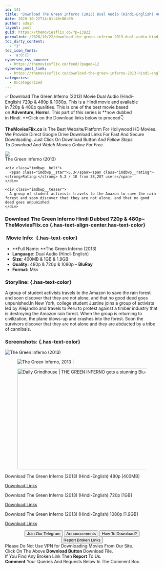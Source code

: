 ```yaml
---
id: 141
title: 'Download The Green Inferno (2013) Dual Audio (Hindi-English) 480p [400MB] || 720p [1GB] || 1080p [1.9GB]'
date: 2020-10-22T14:01:40+00:00
author: admin
layout: post
guid: https://themoviesflix.co/?p=13922
permalink: /2020/10/22/download-the-green-inferno-2013-dual-audio-hindi-english-480p-400mb-720p-1gb-1080p-1-9gb/
tdc_dirty_content:
  - "1"
tdc_icon_fonts:
  - 'a:0:{}'
cyberseo_rss_source:
  - https://themoviesflix.co/feed/?paged=12
cyberseo_post_link:
  - https://themoviesflix.co/download-the-green-inferno-2013-hindi-english-480p-720p-1080p/
categories:
  - Uncategorized
---
```

✅ Download The Green Inferno (2013)&nbsp;Movie&nbsp;Dual Audio (Hindi-English)&nbsp;720p&nbsp;&&nbsp;480p&nbsp;& 1080p. This is a Hindi movie and available in&nbsp;720p&nbsp;&&nbsp;480p&nbsp;qualities. This is one of the best movie based on&nbsp;**Adventure, Horror**. This part of this series is&nbsp;**now dubbed in&nbsp;Hindi.&nbsp;**Click on the Download links below to proceed👇

**TheMoviesFlix.co**&nbsp;is The Best Website/Platform For Hollywood HD Movies. We Provide Direct Google Drive Download Links For Fast And Secure Downloading. Just Click On Download Button&nbsp;_And Follow Steps To&nbsp;Download And Watch Movies Online For Free_.

<div class="imdbwp imdbwp--movie dark">
  <div class="imdbwp__thumb">
    <a class="imdbwp__link" target="_blank" title="The Green Inferno" href="https://www.imdb.com/title/tt2403021/" rel="nofollow noopener noreferrer"><img class="imdbwp__img" src="https://m.media-amazon.com/images/M/MV5BMTE0MjgzMjk5MzdeQTJeQWpwZ15BbWU4MDM5OTM1MTYx._V1_SX300.jpg" /></a>
  </div>
  
  <div class="imdbwp__content">
    <div class="imdbwp__header">
      <span class="imdbwp__title">The Green Inferno</span> (2013)
    </div>
    
    <div class="imdbwp__belt">
      <span class="imdbwp__star">5.3</span><span class="imdbwp__rating"><strong>Rating:</strong> 5.3 / 10 from 38,287 users</span>
    </div>
    
    <div class="imdbwp__teaser">
      A group of student activists travels to the Amazon to save the rain forest and soon discover that they are not alone, and that no good deed goes unpunished.
    </div>
  </div>
</div>

### Download The Green Inferno Hindi Dubbed 720p & 480p~ TheMoviesFlix.co {.has-text-align-center.has-text-color}

### &nbsp;Movie Info:&nbsp; {.has-text-color}

  * **Full Name:&nbsp;**The Green Inferno (2013)
  * **Language:**&nbsp;Dual Audio (Hindi-English)
  * **Size:**&nbsp;400MB & 1GB & 1.9GB
  * **Quality:**&nbsp;480p & 720p & 1080p –&nbsp;**BluRay**
  * **Format:**&nbsp;Mkv

### Storyline: {.has-text-color}

A group of student activists travels to the Amazon to save the rain forest and soon discover that they are not alone, and that no good deed goes unpunished.In New York, college student Justine joins a group of activists led by Alejandro and travels to Peru to protest against a timber industry that is destroying the Amazon rain forest. When the group is returning to civilization, the plane blows-up and crashes into the forest. Soon the survivors discover that they are not alone and they are abducted by a tribe of cannibals.

### Screenshots: {.has-text-color}<figure class="wp-block-image">

![The Green Inferno (2013)](https://m.media-amazon.com/images/M/MV5BZmNmNGQyZTctMjI2NC00NTJmLWFkMTItYjg3ZGRmYzU5OWEzXkEyXkFqcGdeQXVyNjQ4ODE4MzQ@._V1_.jpg) </figure> <figure class="wp-block-image">![The Green Inferno, 2013 |](https://www.gruemonkey.com/wp-content/uploads/2018/07/maxresdefault-1.png)</figure> <figure class="wp-block-image is-resized"><img loading="lazy" src="https://lh3.googleusercontent.com/proxy/dqmY1y_o3jGzBT0UJf3n11Ptx_T8_EtqaJ10LG-YPrTNtcNcCA5HEveDHbv6ykSJk976kzcUIwm7wgta9QjFmcl6-Wf5uEUM6DxOdwZsejgHC0FPUtxrZ4j1CXfUiD0hWj8XVE4t" alt="Daily Grindhouse | THE GREEN INFERNO gets a stunning Blu-ray for an ugly movie" width="585" height="329" /></figure> 

<p class="has-text-align-center has-text-color has-medium-font-size">
  Download The Green Inferno (2013) (Hindi-English) 480p [400MB]
</p>

<span class="mb-center maxbutton-3-center"><span class="maxbutton-3-container mb-container"><a class="maxbutton-3 maxbutton maxbutton-post-button" target="_blank" rel="nofollow noopener noreferrer" href="https://coinquint.com/a15170/"><span class="mb-text">Download Links</span></a></span></span>

<p class="has-text-align-center has-text-color has-medium-font-size">
  Download The Green Inferno (2013) (Hindi-English) 720p [1GB]
</p>

<span class="mb-center maxbutton-3-center"><span class="maxbutton-3-container mb-container"><a class="maxbutton-3 maxbutton maxbutton-post-button" target="_blank" rel="nofollow noopener noreferrer" href="https://coinquint.com/a15172/"><span class="mb-text">Download Links</span></a></span></span>

<p class="has-text-align-center has-text-color has-medium-font-size">
  Download The Green Inferno (2013) (Hindi-English) 1080p [1.9GB]
</p>

<span class="mb-center maxbutton-3-center"><span class="maxbutton-3-container mb-container"><a class="maxbutton-3 maxbutton maxbutton-post-button" target="_blank" rel="nofollow noopener noreferrer" href="https://coinquint.com/a15175/"><span class="mb-text">Download Links</span></a></span></span>

<center>
</center>

<center>
  <a href="https://t.me/themoviesflixcom" target="_blank" data-wpel-link="external" rel="nofollow external noopener noreferrer"><button class="button button5">Join Our Telegram</button></a> <a href="https://themoviesflix.co/download-the-green-inferno-2013-hindi-english-480p-720p-1080p/#" target="_blank" data-wpel-link="external" rel="nofollow external noopener noreferrer"><button class="button button5">Announcements</button></a> <a href="https://themoviesflix.com/how-to-download/" target="_blank" data-wpel-link="external" rel="nofollow external noopener noreferrer"><button class="button button5">How To Download?</button></a> <a href="https://themoviesflix.co/download-the-green-inferno-2013-hindi-english-480p-720p-1080p/#" target="_blank" data-wpel-link="external" rel="nofollow external noopener noreferrer"><button class="button button5">Report Broken Links</button></a>
</center>

<div class="alert alert-danger">
  Please Do Not Use VPN for Downloading Movies From Our Site.
</div>

<div class="alert alert-success">
  Click On The Above <strong>Download Button</strong> Download File.
</div>

<div class="alert alert-warning">
  If You Find Any Broken Link Then <strong>Report</strong> To Us.
</div>

<div class="alert alert-info">
  <strong>Comment</strong> Your Queries And Requests Below In The Comment Box.
</div>